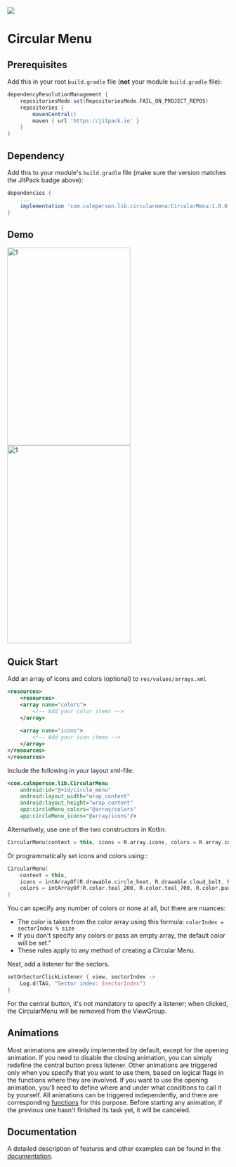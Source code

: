[![](https://jitpack.io/v/ICalmPersonI/Android-CircularMenu.svg)](https://jitpack.io/#ICalmPersonI/Android-CircularMenu)
# Circular Menu

## Prerequisites

Add this in your root `build.gradle` file (**not** your module `build.gradle` file):

```gradle
dependencyResolutionManagement {
	repositoriesMode.set(RepositoriesMode.FAIL_ON_PROJECT_REPOS)
	repositories {
		mavenCentral()
		maven { url 'https://jitpack.io' }
	}
}
```

## Dependency

Add this to your module's `build.gradle` file (make sure the version matches the JitPack badge above):

```gradle
dependencies {
	...
	implementation 'com.calmperson.lib.circularmenu:CircularMenu:1.0.0'
}
```

## Demo
<img src="https://github-production-user-asset-6210df.s3.amazonaws.com/87424785/293511227-2e29c1cd-4baa-4e6d-a979-5b88c21addc7.gif?X-Amz-Algorithm=AWS4-HMAC-SHA256&X-Amz-Credential=AKIAVCODYLSA53PQK4ZA%2F20231231%2Fus-east-1%2Fs3%2Faws4_request&X-Amz-Date=20231231T144804Z&X-Amz-Expires=300&X-Amz-Signature=a017db590991e1cf6215a6a9fd86296172f6d64fc7fdc2f0d696e6aad5f16c14&X-Amz-SignedHeaders=host&actor_id=87424785&key_id=0&repo_id=732457308" alt="1" width="280" height="450"><img src="https://github.com/ICalmPersonI/Android-CircularMenu/assets/87424785/47f87efa-1f00-4c9a-9b95-4921d05fc00f" alt="1" width="280" height="450">


## Quick Start

Add an array of icons and colors (optional) to ```res/values/arrays.xml```
```xml
<resources>
    <resources>
    <array name="colors">
        <!-- Add your color items -->
    </array>
    
    <array name="icons">
        <!-- Add your icon items -->
    </array>
</resources>
</resources>
```

Include the following in your layout xml-file:
```xml
<com.calmperson.lib.CircularMenu
    android:id="@+id/circle_menu"
    android:layout_width="wrap_content"
    android:layout_height="wrap_content"
    app:circleMenu_colors="@array/colors"
    app:circleMenu_icons="@array/icons"/>
```

Alternatively, use one of the two constructors in Kotlin:
```kotlin
CircularMenu(context = this, icons = R.array.icons, colors = R.array.colors)
```

Or programmatically set icons and colors using::
```kotlin
CircularMenu(
    context = this,
    icons = intArrayOf(R.drawable.circle_heat, R.drawable.cloud_bolt, R.drawable.cloud_up_arrow),
    colors = intArrayOf(R.color.teal_200, R.color.teal_700, R.color.purple_500),         
)
```

You can specify any number of colors or none at all, but there are nuances:

- The color is taken from the color array using this formula: ```colorIndex = sectorIndex % size```
- If you don't specify any colors or pass an empty array, the default color will be set."
- These rules apply to any method of creating a Circular Menu.

Next, add a listener for the sectors.
```kotlin
setOnSectorClickListener { view, sectorIndex ->
	Log.d(TAG, "Sector index: $sectorIndex")        
}
```
For the central button, it's not mandatory to specify a listener; when clicked, the CircularMenu will be removed from the ViewGroup.

## Animations
Most animations are already implemented by default, except for the opening animation. If you need to disable the closing animation, you can simply redefine the central button press listener. Other animations are triggered only when you specify that you want to use them, based on logical flags in the functions where they are involved. If you want to use the opening animation, you'll need to define where and under what conditions to call it by yourself. All animations can be triggered independently, and there are corresponding [functions](https://github.com/ICalmPersonI/AndroidCircularMenu/blob/master/doc.md#animations) for this purpose. Before starting any animation, if the previous one hasn't finished its task yet, it will be canceled.

## Documentation
A detailed description of features and other examples can be found in the [documentation](https://github.com/ICalmPersonI/AndroidCircularMenu/blob/91be57587a37786473c7737b34bce741e83fd5c2/doc.md).
